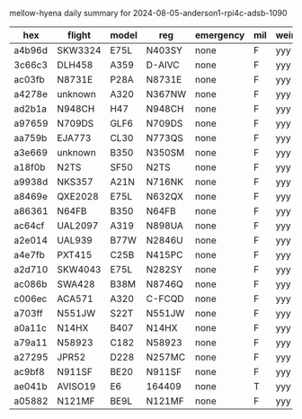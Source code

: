 mellow-hyena daily summary for 2024-08-05-anderson1-rpi4c-adsb-1090

|hex|flight|model|reg|emergency|mil|weirdo|
|--|--|--|--|--|--|--|
|a4b96d|SKW3324|E75L|N403SY|none|F|yyy|
|3c66c3|DLH458|A359|D-AIVC|none|F|yyy|
|ac03fb|N8731E|P28A|N8731E|none|F|yyy|
|a4278e|unknown|A320|N367NW|none|F|yyy|
|ad2b1a|N948CH|H47|N948CH|none|F|yyy|
|a97659|N709DS|GLF6|N709DS|none|F|yyy|
|aa759b|EJA773|CL30|N773QS|none|F|yyy|
|a3e669|unknown|B350|N350SM|none|F|yyy|
|a18f0b|N2TS|SF50|N2TS|none|F|yyy|
|a9938d|NKS357|A21N|N716NK|none|F|yyy|
|a8469e|QXE2028|E75L|N632QX|none|F|yyy|
|a86361|N64FB|B350|N64FB|none|F|yyy|
|ac64cf|UAL2097|A319|N898UA|none|F|yyy|
|a2e014|UAL939|B77W|N2846U|none|F|yyy|
|a4e7fb|PXT415|C25B|N415PC|none|F|yyy|
|a2d710|SKW4043|E75L|N282SY|none|F|yyy|
|ac086b|SWA428|B38M|N8746Q|none|F|yyy|
|c006ec|ACA571|A320|C-FCQD|none|F|yyy|
|a703ff|N551JW|S22T|N551JW|none|F|yyy|
|a0a11c|N14HX|B407|N14HX|none|F|yyy|
|a79a11|N58923|C182|N58923|none|F|yyy|
|a27295|JPR52|D228|N257MC|none|F|yyy|
|ac9bf8|N911SF|BE20|N911SF|none|F|yyy|
|ae041b|AVISO19|E6|164409|none|T|yyy|
|a05882|N121MF|BE9L|N121MF|none|F|yyy|
